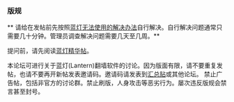 ### 版规

** 请给在发帖前先按照[蓝灯无法使用的解决办法](https://github.com/getlantern/forum/issues/1902)自行解决。自行解决问题通常只需要几十分钟。管理员调查解决问题需要几天至几周。**

提问前，请先阅读[蓝灯精华帖](https://github.com/getlantern/forum/issues?q=is%3Aopen+is%3Aissue+label%3A%E7%B2%BE%E5%8D%8E)。

本论坛可进行关于蓝灯(Lantern)翻墙软件的讨论。因为版面有限，请不要重复发帖，也请不要再开新帖发表邀请码。邀请码请发表到[汇总贴](https://github.com/getlantern/forum/issues/313)或其他论坛。
禁止广告帖，包括非官方的讨论群。禁止刷版，人身攻击等恶劣行为。屡次违反版规会禁言甚至封号。
